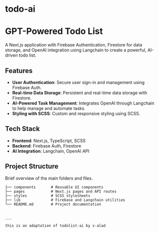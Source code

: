 # todo-ai
# GPT-Powered Todo List

A Next.js application with Firebase Authentication, Firestore for data storage, and OpenAI integration using Langchain to create a powerful, AI-driven todo list.

## Features

- **User Authentication**: Secure user sign-in and management using Firebase Auth.
- **Real-time Data Storage**: Persistent and real-time data storage with Firestore.
- **AI-Powered Task Management**: Integrates OpenAI through Langchain to help manage and automate tasks.
- **Styling with SCSS**: Custom and responsive styling using SCSS.

## Tech Stack

- **Frontend**: Next.js, TypeScript, SCSS
- **Backend**: Firebase Auth, Firestore
- **AI Integration**: Langchain, OpenAI API

## Project Structure

Brief overview of the main folders and files.

```plaintext
├── components       # Reusable UI components
├── pages            # Next.js pages and API routes
├── styles           # SCSS stylesheets
├── lib              # Firebase and Langchain utilities
└── README.md        # Project documentation


___

this is an adaptation of todolist-ai by s-alad
